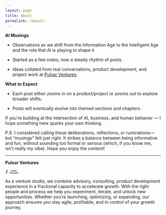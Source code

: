 ```yaml
---
layout: page
title: About
permalink: /about/
---
```


<!-- <p>{{ site.description | escape }}</p> -->

**AI Musings**

- Observations as we shift from the Information Age to the Intelligent Age and the role that AI is playing to shape it

- Started as a few notes, now a steady rhythm of posts.

- Ideas collated from real conversations, product development, and project work at [Pulsar Ventures](https://pulsarventures.io).


**What to Expect**

- Each post either _zooms in_ on a product/project or _zooms out_ to explore broader shifts.

- Posts will eventually evolve into themed sections and chapters.


If you’re building at the intersection of AI, business, and human behavior — I hope something here sparks your own thinking.

P.S. I considered calling these deliberations, reflections, or ruminations—but “musings” felt just right. It strikes a balance between being informative and fun, without sounding too formal or serious (which, if you know me, isn’t really my vibe). Hope you enjoy the content!

---

**Pulsar Ventures**

<a href="https://pulsarventures.io">
    <img src="/assets/img/pv_logo_black_mid.png" alt="PVLogo" style="width: 10%; display: block; margin: 0;">
</a>

As a venture studio, we combine advisory, consulting, product development experience in a fractional capacity to accelerate growth. With the right people and process we help you experiment, iterate, and unlock new opportunities. Whether you’re launching, optimizing, or expanding, our approach ensures you stay agile, profitable, and in control of your growth journey.
